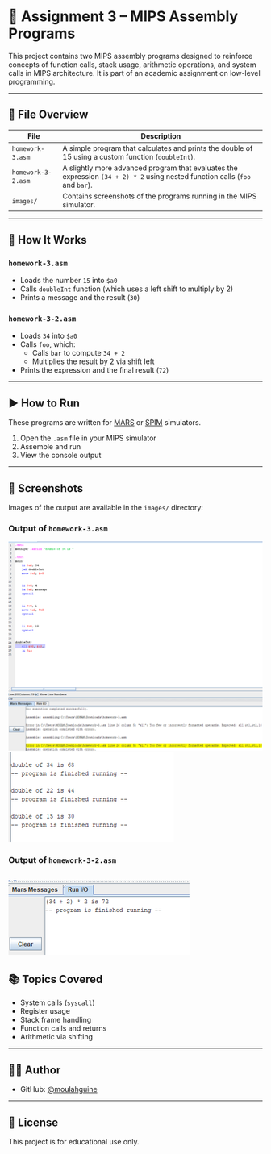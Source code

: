 # 🧠 Assignment 3 – MIPS Assembly Programs

This project contains two MIPS assembly programs designed to reinforce concepts of function calls, stack usage, arithmetic operations, and system calls in MIPS architecture. It is part of an academic assignment on low-level programming.

---

## 📁 File Overview

| File | Description |
|------|-------------|
| `homework-3.asm` | A simple program that calculates and prints the double of 15 using a custom function (`doubleInt`). |
| `homework-3-2.asm` | A slightly more advanced program that evaluates the expression `(34 + 2) * 2` using nested function calls (`foo` and `bar`). |
| `images/` | Contains screenshots of the programs running in the MIPS simulator. |

---

## 🔧 How It Works

### `homework-3.asm`

- Loads the number `15` into `$a0`
- Calls `doubleInt` function (which uses a left shift to multiply by 2)
- Prints a message and the result (`30`)

### `homework-3-2.asm`

- Loads `34` into `$a0`
- Calls `foo`, which:
  - Calls `bar` to compute `34 + 2`
  - Multiplies the result by 2 via shift left
- Prints the expression and the final result (`72`)

---

## ▶️ How to Run

These programs are written for [MARS](http://courses.missouristate.edu/KenVollmar/MARS/) or [SPIM](https://spimsimulator.sourceforge.net/) simulators.

1. Open the `.asm` file in your MIPS simulator
2. Assemble and run
3. View the console output

---

## 📸 Screenshots

Images of the output are available in the `images/` directory:
### Output of `homework-3.asm`

![Double of 15](images/Screenshot%202025-05-11%20111844.png)
![Expression Result](images/Screenshot%202025-05-11%20121148.png)

### Output of `homework-3-2.asm`

![Final Result](images/Screenshot%202025-05-11%20130100.png)
---

## 📚 Topics Covered

- System calls (`syscall`)
- Register usage
- Stack frame handling
- Function calls and returns
- Arithmetic via shifting

---

## 🧑‍💻 Author

- GitHub: [@moulahguine](https://github.com/moulahguine)

---

## 📜 License

This project is for educational use only.
